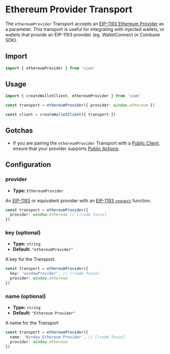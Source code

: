 # Ethereum Provider Transport

The `ethereumProvider` Transport accepts an [EIP-1193 Ethereum Provider](/TODO) as a parameter. This transport is useful for integrating with injected wallets, or wallets that provide an EIP-1193 provider (eg. WalletConnect or Coinbase SDK).

## Import

```ts
import { ethereumProvider } from 'viem'
```

## Usage

```ts {3}
import { createWalletClient, ethereumProvider } from 'viem'

const transport = ethereumProvider({ provider: window.ethereum })

const client = createWalletClient({ transport })
```

## Gotchas

- If you are pairing the `ethereumProvider` Transport with a [Public Client](/TODO), ensure that your provider supports [Public Actions](/TODO).


## Configuration

### provider

- **Type:** `EthereumProvider`

An [EIP-1193](/TODO) or equivalent provider with an [EIP-1193 `request`](/TODO) function.

```ts
const transport = ethereumProvider({ 
  provider: window.ethereum // [!code focus]
})
```

### key (optional)

- **Type:** `string`
- **Default:** `"ethereumProvider"`

A key for the Transport.

```ts
const transport = ethereumProvider({ 
  key: 'windowProvider', // [!code focus]
  provider: window.ethereum
})
```

### name (optional)

- **Type:** `string`
- **Default:** `"Ethereum Provider"`

A name for the Transport

```ts
const transport = ethereumProvider({ 
  name: 'Window Ethereum Provider', // [!code focus]
  provider: window.ethereum
})
```